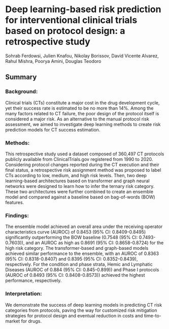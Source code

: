 # Deep learning-based risk prediction for interventional clinical trials based on protocol design: a retrospective study 
Sohrab Ferdowsi, Julien Knafou, Nikolay Borissov, David Vicente Alvarez, Rahul Mishra, Poorya Amini, Douglas Teodoro
## Summary
### Background: 
Clinical trials (CTs) constitute a major cost in the drug development cycle, yet their success rate is estimated to be no more than 14%. Among the many factors related to CT failure, the poor design of the protocol itself is considered a major risk. As an alternative to the manual protocol risk assessment, we aimed to investigate deep learning methods to create risk prediction models for CT success estimation.
### Methods: 
This retrospective study used a dataset composed of 360,497 CT protocols publicly available from ClinicalTrials.gov registered from 1990 to 2020. Considering protocol changes reported during the CT execution  and their final status, a retrospective risk assignment method was proposed to label CTs according to low, medium, and high risk levels. Then, two deep learning-based architectures based on transformer and graph neural networks were designed to learn how to infer the ternary risk category. These two architectures were further combined to create an ensemble model and compared against a baseline based on bag-of-words (BOW) features.
### Findings: 
The ensemble model achieved an overall area under the receiving operator characteristics curve (AUROC) of 0.8453 (95% CI: 0.8409-0.8495) significantly outperforming the BOW baseline (0.7548 (95% CI: 0.7493-0.7603)), and an AUROC as high as 0.8691 (95% CI: 0.8658-0.8724) for the high risk category. The transformer-based and graph-based models achieved similar performance to the ensemble, with an AUROC of 0.8363 (95% CI: 0.8318-0.8407) and 0.8395 (95% CI: 0.8352-0.8439), respectively. For the condition and phase strata, Hemic and Lymphatic Diseases (AUROC of 0.884 (95% CI: 0.845-0.899)) and Phase I protocols (AUROC of 0.8493 (95% CI: 0.8408-0.8573)) achieved the highest performance, respectively.
### Interpretation: 
We demonstrate the success of deep learning models in predicting CT risk categories from protocols, paving the way for customized risk mitigation strategies for protocol design and eventual reduction in costs and time-to-market for drugs.
